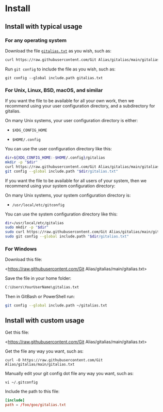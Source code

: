 # Install


## Install with typical usage


### For any operating system

Download the file [`gitalias.txt`](https://raw.githubusercontent.com/GitAlias/gitalias/main/gitalias.txt) as you wish, such as:

```sh
curl https://raw.githubusercontent.com/Git Alias/gitalias/main/gitalias.txt -o gitalias.txt
```

Run `git config` to include the file as you wish, such as:

```shell
git config --global include.path gitalias.txt
```


### For Unix, Linux, BSD, macOS, and similar

If you want the file to be available for all your own work, then we recommend using your user configuration directory, and a subdirectory for gitalias.

On many Unix systems, your user configuration directory is either:

* `$XDG_CONFIG_HOME`

* `$HOME/.config`

You can use the user configuration directory like this:

```sh
dir=${XDG_CONFIG_HOME:-$HOME/.config}/gitalias
mkdir -p "$dir"
curl https://raw.githubusercontent.com/Git Alias/gitalias/main/gitalias.txt -o "$dir/gitalias.txt"
git config --global include.path "$dir/gitalias.txt"
```

If you want the file to be available for all users of your system, then we recommend using your system configuration directory:

On many Unix systems, your system configuration directory is:

* `/usr/local/etc/gitconfig`

You can use the system configuration directory like this:

```sh
dir=/usr/local/etc/gitalias
sudo mkdir -p "$dir"
sudo curl https://raw.githubusercontent.com/Git Alias/gitalias/main/gitalias.txt -o "$dir/gitalias.txt"
sudo git config --global include.path "$dir/gitalias.txt"
```


### For Windows

Download this file:

<https://raw.githubusercontent.com/Git Alias/gitalias/main/gitalias.txt>

Save the file in your home folder: 

```sh
C:\Users\YourUserName\gitalias.txt
```

Then in GitBash or PowerShell run:

```sh
git config --global include.path ~/gitalias.txt
```

## Install with custom usage

Get this file:

<https://raw.githubusercontent.com/Git Alias/gitalias/main/gitalias.txt>

Get the file any way you want, such as:

```shell
curl -O https://raw.githubusercontent.com/Git Alias/gitalias/main/gitalias.txt
```

Manually edit your git config dot file any way you want, such as:

```shell
vi ~/.gitconfig
```

Include the path to this file:

```toml
[include]
path = /foo/goo/gitalias.txt
```
